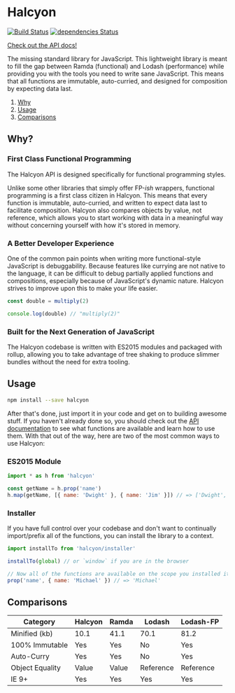 # Halcyon
[![Build Status](https://travis-ci.org/davezuko/halcyon.svg?branch=master)](https://travis-ci.org/davezuko/halcyon)
[![dependencies Status](https://david-dm.org/davezuko/halcyon/status.svg)](https://david-dm.org/davezuko/halcyon)

[Check out the API docs!](https://halcyon.zuko.me)

The missing standard library for JavaScript. This lightweight library is meant to fill the gap between Ramda (functional) and Lodash (performance) while providing you with the tools you need to write sane JavaScript. This means that all functions are immutable, auto-curried, and designed for composition by expecting data last.

1. [Why](#why)
1. [Usage](#usage)
1. [Comparisons](#comparisons)

## Why?

### First Class Functional Programming
The Halcyon API is designed specifically for functional programming styles.

Unlike some other libraries that simply offer FP-_ish_ wrappers, functional programming is a first class citizen in Halcyon. This means that every function is immutable, auto-curried, and written to expect data last to facilitate composition. Halcyon also compares objects by value, not reference, which allows you to start working with data in a meaningful way without concerning yourself with how it's stored in memory.

### A Better Developer Experience

One of the common pain points when writing more functional-style JavaScript is debuggability. Because features like currying are not native to the language, it can be difficult to debug partially applied functions and compositions, especially because of JavaScript's dynamic nature. Halcyon strives to improve upon this to make your life easier.

```js
const double = multiply(2)

console.log(double) // "multiply(2)"
```

### 

### Built for the Next Generation of JavaScript
The Halcyon codebase is written with ES2015 modules and packaged with rollup, allowing you to take advantage of tree shaking to produce slimmer bundles without the need for extra tooling.

## Usage

```bash
npm install --save halcyon
```

After that's done, just import it in your code and get on to building awesome stuff. If you haven't already done so, you should check out the [API documentation](https://halcyon.zuko.me) to see what functions are available and learn how to use them. With that out of the way, here are two of the most common ways to use Halcyon:

### ES2015 Module
```js
import * as h from 'halcyon'

const getName = h.prop('name')
h.map(getName, [{ name: 'Dwight' }, { name: 'Jim' }]) // => ['Dwight', 'Jim']
```

### Installer
If you have full control over your codebase and don't want to continually import/prefix all of the functions, you can install the library to a context.

```js
import installTo from 'halcyon/installer'

installTo(global) // or `window` if you are in the browser

// Now all of the functions are available on the scope you installed it to:
prop('name', { name: 'Michael' }) // => 'Michael'
```

## Comparisons

Category        | Halcyon  | Ramda | Lodash    | Lodash-FP
--------------- | -------- | ----- | --------- | ---------
Minified (kb)   | 10.1     | 41.1  | 70.1      | 81.2
100% Immutable  | Yes      | Yes   | No        | Yes
Auto-Curry      | Yes      | Yes   | No        | Yes
Object Equality | Value    | Value | Reference | Reference
IE 9+           | Yes      | Yes   | Yes       | Yes
